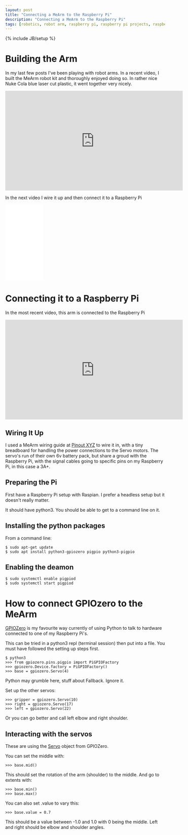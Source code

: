 ```yaml
---
layout: post
title: "Connecting a MeArm to the Raspberry Pi"
description: "Connecting a MeArm to the Raspberry Pi"
tags: [robotics, robot arm, raspberry pi, raspberry pi projects, raspberry pi 3 projects, mearm, Laser Cut robot arm, raspberry pi zero w projects]
---
```

{% include JB/setup %}
# Building the Arm

In my last few posts I've been playing with robot arms. In a recent video, I built the MeArm robot kit and thoroughly enjoyed doing so. In rather nice Nuke Cola blue laser cut plastic, it went together very nicely.

<div class="embed-responsive embed-responsive-16by9">
<iframe width="560" height="315" src="https://www.youtube.com/embed/OY8Aq9rou3k" frameborder="0" allow="accelerometer; autoplay; encrypted-media; gyroscope; picture-in-picture" allowfullscreen="true"></iframe>
</div>

In the next video I wire it up and then connect it to a Raspberry Pi

<iframe style="width:120px;height:240px;" marginwidth="0" marginheight="0" scrolling="no" frameborder="0" src="//ws-eu.amazon-adsystem.com/widgets/q?ServiceVersion=20070822&OneJS=1&Operation=GetAdHtml&MarketPlace=GB&source=ss&ref=as_ss_li_til&ad_type=product_link&tracking_id=orionrobots-21&language=en_GB&marketplace=amazon&region=GB&placement=B01680T1B4&asins=B01680T1B4&linkId=ac32535aaf16558ce7e44901d580f9b2&show_border=true&link_opens_in_new_window=true"></iframe>

# Connecting it to a Raspberry Pi

In the most recent video, this arm is connected to the Raspberry Pi 

<div class="embed-responsive embed-responsive-16by9">
<iframe width="560" height="315" src="https://www.youtube.com/embed/_63Iw9JOUjQ" frameborder="0" allow="accelerometer; autoplay; encrypted-media; gyroscope; picture-in-picture" allowfullscreen="true"></iframe>
</div>

## Wiring It Up

I used a MeArm wiring guide at [Pinout XYZ](https://pinout.xyz/pinout/mearm_pi) to wire it in, with a tiny breadboard for handling the power connections to the Servo motors. The servo's run of their own 6v battery pack, but share a groud with the Raspberry Pi, with the signal cables going to specific pins on my Raspberry Pi, in this case a 3A+.

## Preparing the Pi

First have a Raspberry Pi setup with Raspian. I prefer a headless setup but it doesn't really matter.

It should have python3. You should be able to get to a command line on it.

## Installing the python packages 

From a command line:

    $ sudo apt-get update 
    $ sudo apt install python3-gpiozero pigpio python3-pigpio

## Enabling the deamon

    $ sudo systemctl enable pigpiod
    $ sudo systemctl start pigpiod

# How to connect GPIOzero to the MeArm

[GPIOZero](https://gpiozero.readthedocs.io) is my favourite way currently of using Python to talk to hardware connected to one of my Raspberry Pi's.

This can be tried in a python3 repl (terminal session) then put into a file.
You must have followed the setting up steps first.

    $ python3
    >>> from gpiozero.pins.pigpio import PiGPIOFactory
    >>> gpiozero.Device.factory = PiGPIOFactory()
    >>> base = gpiozero.Servo(4)
    
Python may grumble here, stuff about Fallback. Ignore it.

Set up the other servos:

    >>> gripper = gpiozero.Servo(10)
    >>> right = gpiozero.Servo(17)
    >>> left = gpiozero.Servo(22)
    
Or you can go better and call left elbow and right shoulder.

## Interacting with the servos

These are using the [Servo](https://gpiozero.readthedocs.io/en/stable/api_output.html#servo) object from GPIOZero. 

You can set the middle with:

    >>> base.mid()

This should set the rotation of the arm (shoulder) to the middle.
And go to extents with:

    >>> base.min()
    >>> base.max()
    
You can also set .value to vary this:

    >>> base.value = 0.7
    
This should be a value between -1.0 and 1.0 with 0 being the middle.
Left and right should be elbow and shoulder angles.


